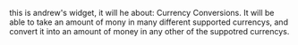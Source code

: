 this is andrew's widget, it will he about: Currency Conversions.
It will be able to take an amount of mony in many different supported currencys, and convert it into an amount of money in any other of the suppotred currencys.